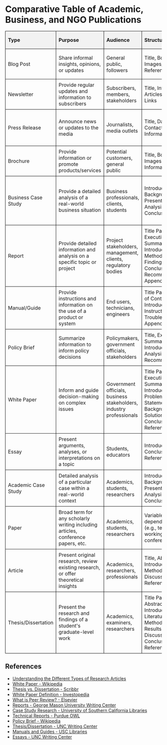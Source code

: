 <!DOCTYPE html>
<html lang="en">
<head>
    <meta charset="UTF-8">
    <meta name="viewport" content="width=device-width, initial-scale=1.0">
    <title>Comparative Table of Documents</title>
    <style>
        table {
            width: 100%;
            border-collapse: collapse;
        }
        th, td {
            border: 1px solid #000;
            padding: 8px;
            text-align: left;
        }
        th {
            background-color: #f2f2f2;
        }
    </style>
</head>
<body>
    <h1>Comparative Table of Academic, Business, and NGO Publications</h1>
    <table>
        <tr>
            <th>Type</th>
            <th>Purpose</th>
            <th>Audience</th>
            <th>Structure</th>
            <th>Review Process</th>
            <th>Examples</th>
        </tr>
        <tr>
            <td>Blog Post</td>
            <td>Share informal insights, opinions, or updates</td>
            <td>General public, followers</td>
            <td>Title, Body, Images/Media, References</td>
            <td>Not peer-reviewed, may be edited</td>
            <td>Company blogs, personal blogs</td>
        </tr>
        <tr>
            <td>Newsletter</td>
            <td>Provide regular updates and information to subscribers</td>
            <td>Subscribers, members, stakeholders</td>
            <td>Title, Introduction, Articles/Sections, Links</td>
            <td>Internally reviewed</td>
            <td>Company newsletters, NGO newsletters</td>
        </tr>
        <tr>
            <td>Press Release</td>
            <td>Announce news or updates to the media</td>
            <td>Journalists, media outlets</td>
            <td>Title, Date, Body, Contact Information</td>
            <td>Internally reviewed</td>
            <td>Corporate press releases, NGO press releases</td>
        </tr>
        <tr>
            <td>Brochure</td>
            <td>Provide information or promote products/services</td>
            <td>Potential customers, general public</td>
            <td>Title, Body, Images, Contact Information</td>
            <td>Internally reviewed</td>
            <td>Product brochures, NGO program brochures</td>
        </tr>
        <tr>
            <td>Business Case Study</td>
            <td>Provide a detailed analysis of a real-world business situation</td>
            <td>Business professionals, clients, students</td>
            <td>Introduction, Background, Case Presentation, Analysis, Conclusion</td>
            <td>Internally reviewed or reviewed by business peers</td>
            <td>Harvard Business Review case studies, industry case studies</td>
        </tr>
        <tr>
            <td>Report</td>
            <td>Provide detailed information and analysis on a specific topic or project</td>
            <td>Project stakeholders, management, clients, regulatory bodies</td>
            <td>Title Page, Executive Summary, Introduction, Methodology, Findings, Analysis, Conclusion, Recommendations, Appendices</td>
            <td>Internally reviewed</td>
            <td>Annual reports, research reports, project reports</td>
        </tr>
        <tr>
            <td>Manual/Guide</td>
            <td>Provide instructions and information on the use of a product or system</td>
            <td>End users, technicians, engineers</td>
            <td>Title Page, Table of Contents, Introduction, Instructions, Troubleshooting, Appendices</td>
            <td>Internally reviewed, sometimes user-tested</td>
            <td>Software manuals, machinery manuals</td>
        </tr>
        <tr>
            <td>Policy Brief</td>
            <td>Summarize information to inform policy decisions</td>
            <td>Policymakers, government officials, stakeholders</td>
            <td>Title, Executive Summary, Introduction, Analysis, Recommendations</td>
            <td>Internally reviewed, sometimes peer-reviewed</td>
            <td>Government policy briefs, NGO policy briefs</td>
        </tr>
        <tr>
            <td>White Paper</td>
            <td>Inform and guide decision-making on complex issues</td>
            <td>Government officials, business stakeholders, industry professionals</td>
            <td>Title Page, Executive Summary, Introduction, Problem Statement, Background, Solution, Benefits, Conclusion, References</td>
            <td>Usually internally reviewed, not always peer-reviewed</td>
            <td>Government policy documents, industry technology guides</td>
        </tr>
        <tr>
            <td>Essay</td>
            <td>Present arguments, analyses, or interpretations on a topic</td>
            <td>Students, educators</td>
            <td>Introduction, Body, Conclusion, References</td>
            <td>Reviewed by instructors</td>
            <td>College essays, argumentative essays</td>
        </tr>
        <tr>
            <td>Academic Case Study</td>
            <td>Detailed analysis of a particular case within a real-world context</td>
            <td>Academics, students, researchers</td>
            <td>Introduction, Background, Case Presentation, Analysis, Conclusion</td>
            <td>Peer-reviewed</td>
            <td>Clinical case studies, educational case studies</td>
        </tr>
        <tr>
            <td>Paper</td>
            <td>Broad term for any scholarly writing including articles, conference papers, etc.</td>
            <td>Academics, students, researchers</td>
            <td>Variable depending on type (e.g., term paper, working paper, conference paper)</td>
            <td>May or may not be peer-reviewed</td>
            <td>Conference papers, term papers, working papers</td>
        </tr>
        <tr>
            <td>Article</td>
            <td>Present original research, review existing research, or offer theoretical insights</td>
            <td>Academics, researchers, professionals</td>
            <td>Title, Abstract, Introduction, Methods, Results, Discussion, References</td>
            <td>Peer-reviewed</td>
            <td>Journal of Applied Physics, Nature, Science</td>
        </tr>
        <tr>
            <td>Thesis/Dissertation</td>
            <td>Present the research and findings of a student's graduate-level work</td>
            <td>Academics, examiners, researchers</td>
            <td>Title Page, Abstract, Introduction, Literature Review, Methodology, Results, Discussion, Conclusion, References</td>
            <td>Reviewed by a committee, often includes a defense</td>
            <td>PhD dissertations, Master's theses</td>
        </tr>
    </table>
    <h2>References</h2>
    <ul>
        <li><a href="https://ncbi.nlm.nih.gov/pmc/articles/PMC3178846/">Understanding the Different Types of Research Articles</a></li>
        <li><a href="https://en.wikipedia.org/wiki/White_paper">White Paper - Wikipedia</a></li>
        <li><a href="https://scribbr.com/dissertation/thesis-vs-dissertation/">Thesis vs. Dissertation - Scribbr</a></li>
        <li><a href="https://investopedia.com/terms/w/whitepaper.asp">White Paper Definition - Investopedia</a></li>
        <li><a href="https://elsevier.com/en-xm/reviewers/what-is-peer-review">What is Peer Review? - Elsevier</a></li>
        <li><a href="https://writingcenter.gmu.edu/guides/reports">Reports - George Mason University Writing Center</a></li>
        <li><a href="https://libguides.usc.edu/writingguide/casestudy">Case Study Research - University of Southern California Libraries</a></li>
        <li><a href="https://owl.purdue.edu/owl/subject_specific_writing/professional_technical_writing/technical_reports_and_report_abstracts/index.html">Technical Reports - Purdue OWL</a></li>
        <li><a href="https://en.wikipedia.org/wiki/Policy_brief">Policy Brief - Wikipedia</a></li>
        <li><a href="https://writingcenter.unc.edu/tips-and-tools/thesis-dissertation/">Thesis/Dissertation - UNC Writing Center</a></li>
        <li><a href="https://libguides.usc.edu/writingguide/manuals">Manuals and Guides - USC Libraries</a></li>
        <li><a href="https://writingcenter.unc.edu/tips-and-tools/essays/">Essays - UNC Writing Center</a></li>
    </ul>
</body>
</html>
